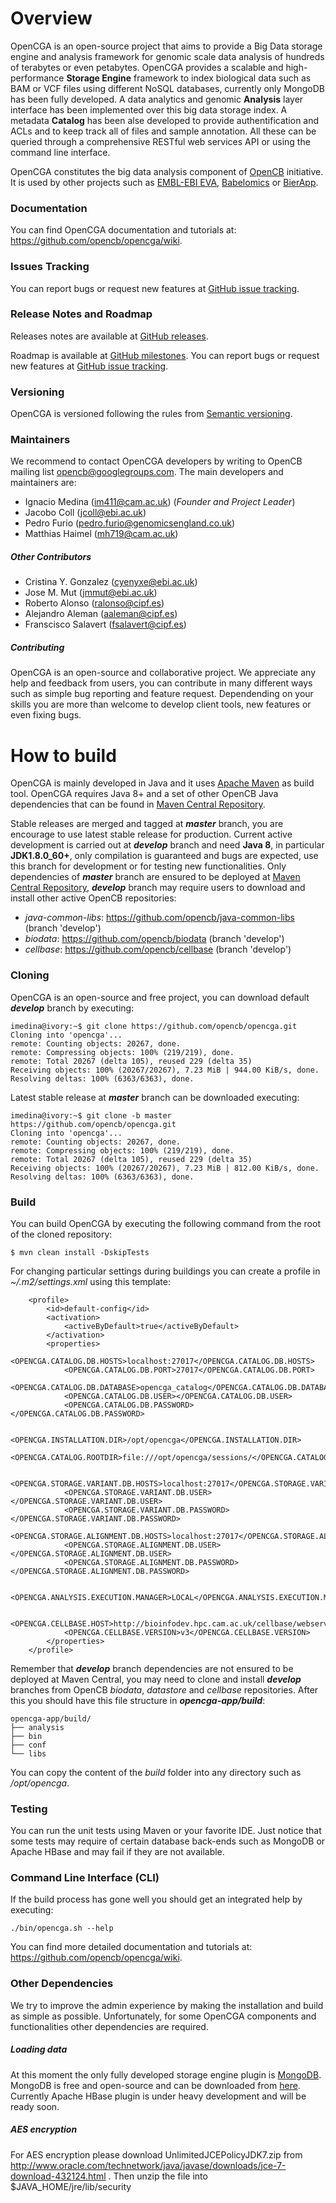 # Overview
OpenCGA is an open-source project that aims to provide a Big Data storage engine and analysis framework for genomic scale data analysis of hundreds of terabytes or even petabytes. OpenCGA provides a scalable and high-performance **Storage Engine** framework to index biological data such as BAM or VCF files using different NoSQL databases, currently only MongoDB has been fully developed. A data analytics and genomic **Analysis** layer interface has been implemented over this big data storage index. A metadata **Catalog** has been alse developed to provide authentification and ACLs and to keep track all of files and sample annotation. All these can be queried through a comprehensive RESTful web services API or using the command line interface.

OpenCGA constitutes the big data analysis component of [OpenCB](http://www.opencb.org/) initiative. It is used by other projects such as [EMBL-EBI EVA](http://www.ebi.ac.uk/eva/), [Babelomics](http://www.babelomics.org/) or [BierApp](http://bierapp.babelomics.org/).

### Documentation
You can find OpenCGA documentation and tutorials at: https://github.com/opencb/opencga/wiki.

### Issues Tracking
You can report bugs or request new features at [GitHub issue tracking](https://github.com/opencb/opencga/issues).

### Release Notes and Roadmap
Releases notes are available at [GitHub releases](https://github.com/opencb/opencga/releases).

Roadmap is available at [GitHub milestones](https://github.com/opencb/opencga/milestones). You can report bugs or request new features at [GitHub issue tracking](https://github.com/opencb/opencga/issues).

### Versioning
OpenCGA is versioned following the rules from [Semantic versioning](http://semver.org/).

### Maintainers
We recommend to contact OpenCGA developers by writing to OpenCB mailing list opencb@googlegroups.com. The main developers and maintainers are:
* Ignacio Medina (im411@cam.ac.uk) (_Founder and Project Leader_)
* Jacobo Coll (jcoll@ebi.ac.uk)
* Pedro Furio (pedro.furio@genomicsengland.co.uk)
* Matthias Haimel (mh719@cam.ac.uk)

##### Other Contributors
* Cristina Y. Gonzalez (cyenyxe@ebi.ac.uk)
* Jose M. Mut (jmmut@ebi.ac.uk)
* Roberto Alonso (ralonso@cipf.es)
* Alejandro Aleman (aaleman@cipf.es)
* Franscisco Salavert (fsalavert@cipf.es)

##### Contributing
OpenCGA is an open-source and collaborative project. We appreciate any help and feedback from users, you can contribute in many different ways such as simple bug reporting and feature request. Dependending on your skills you are more than welcome to develop client tools, new features or even fixing bugs.


# How to build 
OpenCGA is mainly developed in Java and it uses [Apache Maven](http://maven.apache.org/) as build tool. OpenCGA requires Java 8+ and a set of other OpenCB Java dependencies that can be found in [Maven Central Repository](http://search.maven.org/).

Stable releases are merged and tagged at **_master_** branch, you are encourage to use latest stable release for production. Current active development is carried out at **_develop_** branch and need **Java 8**, in particular **JDK1.8.0_60+**, only compilation is guaranteed and bugs are expected, use this branch for development or for testing new functionalities. Only dependencies of **_master_** branch are ensured to be deployed at [Maven Central Repository](http://search.maven.org/), **_develop_** branch may require users to download and install other active OpenCB repositories:
* _java-common-libs_: https://github.com/opencb/java-common-libs (branch 'develop')
* _biodata_: https://github.com/opencb/biodata (branch 'develop')
* _cellbase_: https://github.com/opencb/cellbase (branch 'develop')

### Cloning
OpenCGA is an open-source and free project, you can download default **_develop_** branch by executing:

    imedina@ivory:~$ git clone https://github.com/opencb/opencga.git
    Cloning into 'opencga'...
    remote: Counting objects: 20267, done.
    remote: Compressing objects: 100% (219/219), done.
    remote: Total 20267 (delta 105), reused 229 (delta 35)
    Receiving objects: 100% (20267/20267), 7.23 MiB | 944.00 KiB/s, done.
    Resolving deltas: 100% (6363/6363), done.

Latest stable release at **_master_** branch can be downloaded executing:

    imedina@ivory:~$ git clone -b master https://github.com/opencb/opencga.git
    Cloning into 'opencga'...
    remote: Counting objects: 20267, done.
    remote: Compressing objects: 100% (219/219), done.
    remote: Total 20267 (delta 105), reused 229 (delta 35)
    Receiving objects: 100% (20267/20267), 7.23 MiB | 812.00 KiB/s, done.
    Resolving deltas: 100% (6363/6363), done.


### Build
You can build OpenCGA by executing the following command from the root of the cloned repository:
  
    $ mvn clean install -DskipTests

For changing particular settings during buildings you can create a profile in _~/.m2/settings.xml_ using this template:

        <profile>
            <id>default-config</id>
            <activation>
                <activeByDefault>true</activeByDefault>
            </activation>
            <properties>
                <OPENCGA.CATALOG.DB.HOSTS>localhost:27017</OPENCGA.CATALOG.DB.HOSTS>
                <OPENCGA.CATALOG.DB.PORT>27017</OPENCGA.CATALOG.DB.PORT>
                <OPENCGA.CATALOG.DB.DATABASE>opencga_catalog</OPENCGA.CATALOG.DB.DATABASE>
                <OPENCGA.CATALOG.DB.USER></OPENCGA.CATALOG.DB.USER>
                <OPENCGA.CATALOG.DB.PASSWORD></OPENCGA.CATALOG.DB.PASSWORD>

                <OPENCGA.INSTALLATION.DIR>/opt/opencga</OPENCGA.INSTALLATION.DIR>
                <OPENCGA.CATALOG.ROOTDIR>file:///opt/opencga/sessions/</OPENCGA.CATALOG.ROOTDIR>

                <OPENCGA.STORAGE.VARIANT.DB.HOSTS>localhost:27017</OPENCGA.STORAGE.VARIANT.DB.HOSTS>
                <OPENCGA.STORAGE.VARIANT.DB.USER></OPENCGA.STORAGE.VARIANT.DB.USER>
                <OPENCGA.STORAGE.VARIANT.DB.PASSWORD></OPENCGA.STORAGE.VARIANT.DB.PASSWORD>
                <OPENCGA.STORAGE.ALIGNMENT.DB.HOSTS>localhost:27017</OPENCGA.STORAGE.ALIGNMENT.DB.HOSTS>
                <OPENCGA.STORAGE.ALIGNMENT.DB.USER></OPENCGA.STORAGE.ALIGNMENT.DB.USER>
                <OPENCGA.STORAGE.ALIGNMENT.DB.PASSWORD></OPENCGA.STORAGE.ALIGNMENT.DB.PASSWORD>

                <OPENCGA.ANALYSIS.EXECUTION.MANAGER>LOCAL</OPENCGA.ANALYSIS.EXECUTION.MANAGER>

                <OPENCGA.CELLBASE.HOST>http://bioinfodev.hpc.cam.ac.uk/cellbase/webservices/rest/</OPENCGA.CELLBASE.HOST>
                <OPENCGA.CELLBASE.VERSION>v3</OPENCGA.CELLBASE.VERSION>
            </properties>
        </profile>
        

Remember that **_develop_** branch dependencies are not ensured to be deployed at Maven Central, you may need to clone and install **_develop_** branches from OpenCB _biodata_, _datastore_ and _cellbase_ repositories. After this you should have this file structure in **_opencga-app/build_**:

    opencga-app/build/
    ├── analysis
    ├── bin
    ├── conf
    └── libs

You can copy the content of the _build_ folder into any directory such as _/opt/opencga_.

### Testing
You can run the unit tests using Maven or your favorite IDE. Just notice that some tests may require of certain database back-ends such as MongoDB or Apache HBase and may fail if they are not available.

### Command Line Interface (CLI)
If the build process has gone well you should get an integrated help by executing:

    ./bin/opencga.sh --help

You can find more detailed documentation and tutorials at: https://github.com/opencb/opencga/wiki.

### Other Dependencies
We try to improve the admin experience by making the installation and build as simple as possible. Unfortunately, for some OpenCGA components and functionalities other dependencies are required.

##### Loading data
At this moment the only fully developed storage engine plugin is [MongoDB](https://www.mongodb.org/). MongoDB is free and open-source and can be downloaded from [here](https://www.mongodb.org/downloads). Currently Apache HBase plugin is under heavy development and will be ready soon.

##### AES encryption
For AES encryption please download UnlimitedJCEPolicyJDK7.zip from http://www.oracle.com/technetwork/java/javase/downloads/jce-7-download-432124.html .
Then unzip the file into $JAVA_HOME/jre/lib/security
